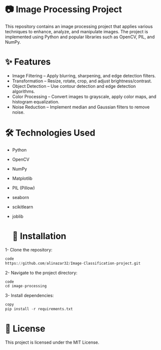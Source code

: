 
# 📷 Image Processing Project 
This repository contains an image processing project that applies various techniques to enhance, analyze, and manipulate images. The project is implemented using Python and popular libraries such as OpenCV, PIL, and NumPy. 
# ✨ Features
- Image Filtering – Apply blurring, sharpening, and edge detection filters.
- Transformation – Resize, rotate, crop, and adjust brightness/contrast.
- Object Detection – Use contour detection and edge detection algorithms.
- Color Processing – Convert images to grayscale, apply color maps, and histogram equalization.
- Noise Reduction – Implement median and Gaussian filters to remove noise.

# 🛠️ Technologies Used
- Python
- OpenCV
- NumPy
- Matplotlib
- PIL (Pillow)
- seaborn
- scikitlearn
- joblib

  # 🚀 Installation
1- Clone the repository:

  ```python
  code
  https://github.com/alinazar32/Image-Classification-project.git
  ```
2- Navigate to the project directory:
  ```python
  code
  cd image-processing
   ```
3- Install dependencies:
```python
copy
pip install -r requirements.txt
```

  # 📄 License
This project is licensed under the MIT License.


